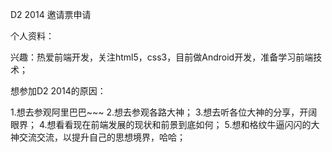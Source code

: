 D2 2014 邀请票申请

个人资料：

兴趣：热爱前端开发，关注html5，css3，目前做Android开发，准备学习前端技术；


想参加D2 2014的原因： 

1.想去参观阿里巴巴~~~
2.想去参观各路大神；
3.想去听各位大神的分享，开阔眼界；
4.想看看现在前端发展的现状和前景到底如何；
5.想和格纹牛逼闪闪的大神交流交流，以提升自己的思想境界，哈哈；
